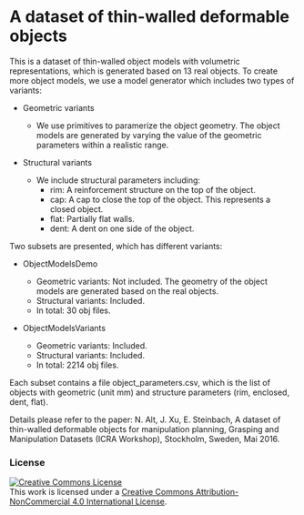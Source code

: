 # A dataset of thin-walled deformable objects

This is a dataset of thin-walled object models with volumetric representations, which is generated based on 13 real objects. To create more object models, we use a model generator which includes two types of variants:

- Geometric variants
  - We use primitives to paramerize the object geometry. The object models are generated by varying the value of the geometric parameters within a realistic range. 
  
- Structural variants
  - We include structural parameters including:
    - rim: A reinforcement structure on the top of the object.
    - cap: A cap to close the top of the object. This represents a closed object.
    - flat: Partially flat walls.
    - dent: A dent on one side of the object.


Two subsets are presented, which has different variants: 

- ObjectModelsDemo
  - Geometric variants: Not included. The geometry of the object models are generated based on the real objects.
  - Structural variants: Included.
  - In total: 30 obj files. 
  
- ObjectModelsVariants
  - Geometric variants: Included.
  - Structural variants: Included.
  - In total: 2214 obj files. 
  
Each subset contains a file object_parameters.csv, which is the list of objects with geometric (unit mm) and structure parameters (rim, enclosed, dent, flat).  

Details please refer to the paper:
N. Alt, J. Xu, E. Steinbach, 
A dataset of thin-walled deformable objects for manipulation planning,
Grasping and Manipulation Datasets (ICRA Workshop), Stockholm, Sweden, Mai 2016.

### License
<a rel="license" href="http://creativecommons.org/licenses/by-nc/4.0/"><img alt="Creative Commons License" style="border-width:0" src="https://i.creativecommons.org/l/by-nc/4.0/88x31.png" /></a><br />This work is licensed under a <a rel="license" href="http://creativecommons.org/licenses/by-nc/4.0/">Creative Commons Attribution-NonCommercial 4.0 International License</a>.
